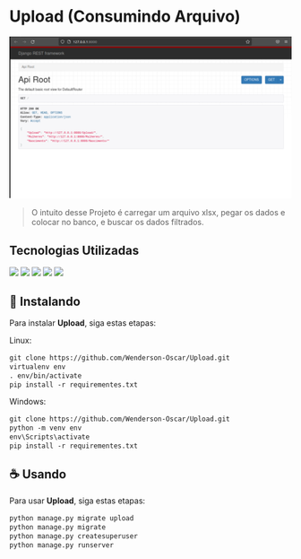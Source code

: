 # Upload (Consumindo Arquivo)

<img src="img_readme/img1.png" alt="exemplo imagem">

> O intuito desse Projeto é carregar um arquivo xlsx, pegar os dados e colocar no banco, e buscar os dados filtrados.

## Tecnologias Utilizadas

<img src="https://img.shields.io/badge/Python-14354C?style=for-the-badge&logo=python&logoColor=white">
<img src="https://img.shields.io/badge/Django-092E20?style=for-the-badge&logo=django&logoColor=white">
<img src="https://img.shields.io/badge/DJANGO-REST-ff1709?style=for-the-badge&logo=django&logoColor=white&color=ff1709&labelColor=gray">
<img src="https://img.shields.io/badge/SQLite-07405E?style=for-the-badge&logo=sqlite&logoColor=white">

<img src="https://img.shields.io/badge/pandas-%23150458.svg?style=for-the-badge&logo=pandas&logoColor=white">

## 🚀 Instalando <Upload>

Para instalar **Upload**, siga estas etapas:

Linux:
```
git clone https://github.com/Wenderson-Oscar/Upload.git
virtualenv env
. env/bin/activate
pip install -r requirementes.txt
```

Windows:
```
git clone https://github.com/Wenderson-Oscar/Upload.git
python -m venv env
env\Scripts\activate
pip install -r requirementes.txt
```

## ☕ Usando <Upload>

Para usar **Upload**, siga estas etapas:

```
python manage.py migrate upload
python manage.py migrate
python manage.py createsuperuser
python manage.py runserver
```

